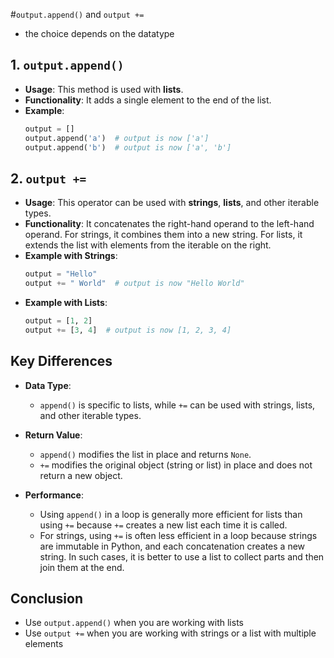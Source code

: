 #`output.append()` and `output +=` 
- the choice depends on the datatype
## 1. `output.append()`
- **Usage**: This method is used with **lists**.
- **Functionality**: It adds a single element to the end of the list.
- **Example**:
    ```python
    output = []
    output.append('a')  # output is now ['a']
    output.append('b')  # output is now ['a', 'b']
    ```

## 2. `output +=`
- **Usage**: This operator can be used with **strings**, **lists**, and other iterable types.
- **Functionality**: It concatenates the right-hand operand to the left-hand operand. For strings, it combines them into a new string. For lists, it extends the list with elements from the iterable on the right.
- **Example with Strings**:
    ```python
    output = "Hello"
    output += " World"  # output is now "Hello World"
    ```
- **Example with Lists**:
    ```python
    output = [1, 2]
    output += [3, 4]  # output is now [1, 2, 3, 4]
    ```

## Key Differences
- **Data Type**: 
  - `append()` is specific to lists, while `+=` can be used with strings, lists, and other iterable types.
  
- **Return Value**:
  - `append()` modifies the list in place and returns `None`.
  - `+=` modifies the original object (string or list) in place and does not return a new object.

- **Performance**:
  - Using `append()` in a loop is generally more efficient for lists than using `+=` because `+=` creates a new list each time it is called.
  - For strings, using `+=` is often less efficient in a loop because strings are immutable in Python, and each concatenation creates a new string. In such cases, it is better to use a list to collect parts and then join them at the end.

## Conclusion
- Use `output.append()` when you are working with lists
- Use `output +=` when you are working with strings or a list with multiple elements